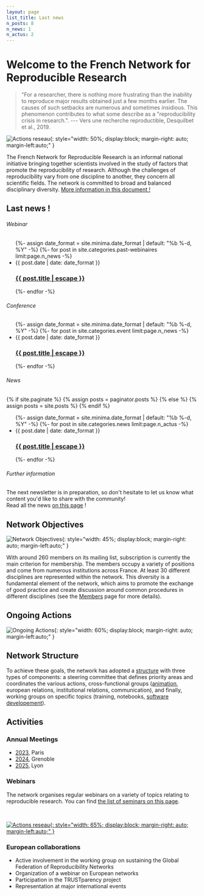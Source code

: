 ```yaml
---
layout: page
list_title: Last news
n_posts: 8
n_news: 1
n_actus: 2
---
```


# Welcome to the French Network for Reproducible Research

> "For a researcher, there is nothing more frustrating than the inability to reproduce major results obtained just a few months earlier. The causes of such setbacks are numerous and sometimes insidious. This phenomenon contributes to what some describe as a "reproducibility crisis in research.". --- Vers une recherche reproductible, Desquilbet et al., 2019.


![Actions reseau](../assets/images/banniere_web.png){: style="width: 50%; display:block; margin-right: auto; margin-left:auto;" }

The French Network for Reproducible Research is an informal national initiative bringing together scientists involved in the study of factors that promote the reproducibility of research. Although the challenges of reproducibility vary from one discipline to another, they concern all scientific fields. The network is committed to broad and balanced disciplinary diversity.
[More information in this document !](assets/pdfs/presentation_en.pdf)

## Last news !

<div class="news">
<h6>  Webinar </h6>
  <ul class="post-list">
   {%- assign date_format = site.minima.date_format | default: "%b %-d, %Y" -%}
     {%- for post in site.categories.past-webinaires limit:page.n_news -%}
      <li>
        <span class="post-meta">{{ post.date | date: date_format }}</span>
        <h3>
          <a class="post-link" href="{{ post.url | relative_url }}">
            {{ post.title | escape }}
          </a>
        </h3>
      </li>
   {%- endfor -%}
  </ul>
<h6>Conference </h6>
<ul class="post-list">
 {%- assign date_format = site.minima.date_format | default: "%b %-d, %Y" -%}
   {%- for post in site.categories.event limit:page.n_news -%}
    <li>
      <span class="post-meta">{{ post.date | date: date_format }}</span>
      <h3>
        <a class="post-link" href="{{ post.url | relative_url }}">
          {{ post.title | escape }}
        </a>
      </h3>
    </li>
 {%- endfor -%}
</ul>

<h6>News</h6>

{% if site.paginate %}
  {% assign posts = paginator.posts %}
{% else %}
  {% assign posts = site.posts %}
{% endif %}

<ul class="post-list">
 {%- assign date_format = site.minima.date_format | default: "%b %-d, %Y" -%}
   {%- for post in site.categories.news limit:page.n_actus -%}
    <li>
      <span class="post-meta">{{ post.date | date: date_format }}</span>
      <h3>
        <a class="post-link" href="{{ post.url | relative_url }}">
          {{ post.title | escape }}
        </a>
      </h3>
    </li>
 {%- endfor -%}
</ul>

<h6>Further information</h6>
The next newsletter is in preparation, so don't hesitate to let us know what content you'd like to share with the community!

<div class="news2"> Read all the news <a href="{{activities | relative_url}}/activities/">on this page</a> !</div>
</div>

## Network Objectives

![Network Objectives](../assets/images/aims.png){: style="width: 45%; display:block; margin-right: auto; margin-left:auto;" }

With around 260 members on its mailing list, subscription is currently the main criterion for membership. The members occupy a variety of positions and come from numerous institutions across France. At least 30 different disciplines are represented within the network. This diversity is a fundamental element of the network, which aims to promote the exchange of good practice and create discussion around common procedures in different disciplines (see the [Members](/community/) page for more details).

## Ongoing Actions

![Ongoing Actions](../assets/images/actions.png){: style="width: 60%; display:block; margin-right: auto; margin-left:auto;" }

## Network Structure

To achieve these goals, the network has adopted a [structure](/steering/) with three types of components: a steering committee that defines priority areas and coordinates the various actions, cross-functional groups ([animation](/colleges/c_anim), european relations, institutional relations, communication), and finally, working groups on specific topics (training, notebooks, [software developement](/gtravail/gt_logiciel)).


## Activities

### Annual Meetings
* [2023](/rr-days/), Paris
* [2024](/rr-days-2024/), Grenoble
* [2025](https://jrfrr-2025.sciencesconf.org/), Lyon

### Webinars
The network organises regular webinars on a variety of topics relating to reproducible research. You can find [the list of seminars on this page](/activities/).


<br />

<a href="https://groupes.renater.fr/sympa/info/recherche-reproductible" target="_blank">![Actions reseau](../assets/images/Contacts-en.png){: style="width: 65%; display:block; margin-right: auto; margin-left:auto;" }</a>

### European collaborations
* Active involvement in the working group on sustaining the Global Federation of Reproducibility Networks
* Organization of a webinar on European networks
* Participation in the TRUSTparency project
* Representation at major international events
